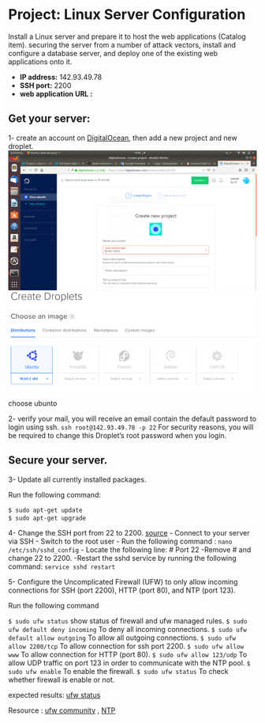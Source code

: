 # Project: Linux Server Configuration

Install a Linux server and prepare it to host the web applications (Catalog item). securing the server from a number of attack vectors, install and configure a database server, and deploy one of the existing web applications onto it.

- **IP address:** 142.93.49.78
- **SSH port:** 2200
- **web application URL :**



## Get your server:

1- create an account on [DigitalOcean](https://m.do.co/c/379434780044), then add a new project and new droplet.
![new project](images/new_project.png)
![new droplet](images/choose_ubunto.png)
choose ubunto

2- verify your mail, you will receive an email contain the default password to login using ssh.
``` ssh root@142.93.49.78 -p 22 ```
For security reasons, you will be required to change this Droplet’s root password when you login.

## Secure your server.

3- Update all currently installed packages.

Run the following command:
```
$ sudo apt-get update
$ sudo apt-get upgrade
```
4- Change the SSH port from 22 to 2200. [source](https://www.godaddy.com/help/changing-the-ssh-port-for-your-linux-server-7306)
	- Connect to your server via SSH 
	- Switch to the root user
	- Run the following command : ``` nano /etc/ssh/sshd_config ```
	- Locate the following line: 
		# Port 22
	-Remove # and change 22 to 2200.
	-Restart the sshd service by running the following command: ``` service sshd restart ```

5- Configure the Uncomplicated Firewall (UFW) to only allow incoming connections for SSH (port 2200), HTTP (port 80), and NTP (port 123).

Run the following command

``` $ sudo ufw status ``` show status of firewall and ufw managed rules.
``` $ sudo ufw default deny incoming ``` To deny all incoming connections.
``` $ sudo ufw default allow outgoing ``` To allow all outgoing connections. 
``` $ sudo ufw allow 2200/tcp ``` To allow connection for ssh port 2200.
``` $ sudo ufw allow www ``` To allow connection for  HTTP (port 80).
``` $ sudo ufw allow 123/udp ``` To allow UDP traffic on port 123 in order to communicate with the NTP pool.
``` $ sudo ufw enable ``` To enable the firewall.
``` $ sudo ufw status ``` To check whether firewall is enable or not.

expected results:
[ufw status](images/ufw_status.png)

Resource : [ufw community](https://help.ubuntu.com/community/UFW) , [NTP](https://www.digitalocean.com/community/tutorials/how-to-configure-ntp-for-use-in-the-ntp-pool-project-on-ubuntu-16-04)


